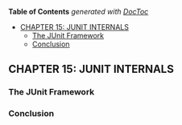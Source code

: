 <!-- START doctoc generated TOC please keep comment here to allow auto update -->
<!-- DON'T EDIT THIS SECTION, INSTEAD RE-RUN doctoc TO UPDATE -->
**Table of Contents**  *generated with [DocToc](https://github.com/thlorenz/doctoc)*

- [CHAPTER 15: JUNIT INTERNALS](#chapter-15-junit-internals)
  - [The JUnit Framework](#the-junit-framework)
  - [Conclusion](#conclusion)

<!-- END doctoc generated TOC please keep comment here to allow auto update -->



## CHAPTER 15: JUNIT INTERNALS

### The JUnit Framework
### Conclusion

<!-- ////////////////////////////////////////////////////////  -->
<!-- ////////////////////////////////////////////////////////  -->
<!-- ////////////////////////////////////////////////////////  -->
